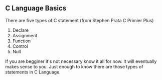 C Language Basics
---

There are five types of C statement
(from Stephen Prata C Primier Plus)

1. Declare
2. Assignment
3. Function
4. Control
5. Null

If you are begginer it's not necessary know it all for now. It will eventually makes sense to you. 
Just enough to know there are those types of statements in C Language.
